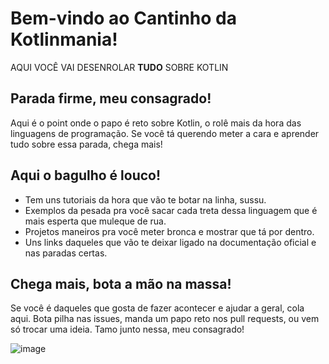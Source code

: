 # Bem-vindo ao Cantinho da Kotlinmania!

AQUI VOCÊ VAI DESENROLAR **TUDO** SOBRE KOTLIN

## Parada firme, meu consagrado!
Aqui é o point onde o papo é reto sobre Kotlin, o rolê mais da hora das linguagens de programação. Se você tá querendo meter a cara e aprender tudo sobre essa parada, chega mais!

## Aqui o bagulho é louco!
- Tem uns tutoriais da hora que vão te botar na linha, sussu.
- Exemplos da pesada pra você sacar cada treta dessa linguagem que é mais esperta que muleque de rua.
- Projetos maneiros pra você meter bronca e mostrar que tá por dentro.
- Uns links daqueles que vão te deixar ligado na documentação oficial e nas paradas certas.

## Chega mais, bota a mão na massa!
Se você é daqueles que gosta de fazer acontecer e ajudar a geral, cola aqui. Bota pilha nas issues, manda um papo reto nos pull requests, ou vem só trocar uma ideia. Tamo junto nessa, meu consagrado!

![image](https://github.com/erickroratome/Kotlin-Study/assets/96999065/76d6b0dc-b696-4850-97ed-dd01a4bc9980)
